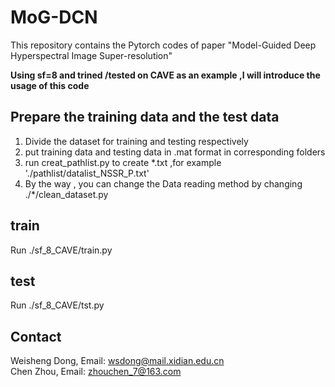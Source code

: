 # MoG-DCN
This repository contains the Pytorch codes of paper "Model-Guided Deep Hyperspectral Image Super-resolution"   

**Using sf=8 and trined /tested on CAVE as an example ,I will introduce the usage of this code**  

## Prepare the training data and the test data   
   1) Divide the dataset for training and testing respectively
   2) put training data and testing data in .mat format in corresponding folders
   3) run creat_pathlist.py to create *.txt ,for example './pathlist/datalist_NSSR_P.txt'
   4) By the way , you can change the Data reading method by changing ./*/clean_dataset.py
## train 
   Run ./sf_8_CAVE/train.py
## test    
   Run ./sf_8_CAVE/tst.py
## Contact  
Weisheng Dong, Email: wsdong@mail.xidian.edu.cn  
Chen Zhou, Email: zhouchen_7@163.com  

